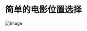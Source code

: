 # 简单的电影位置选择

![image](https://github.com/SlinkX/utils/assets/144294415/d6898a9c-9108-4c51-be60-717b5bdabbb4)
